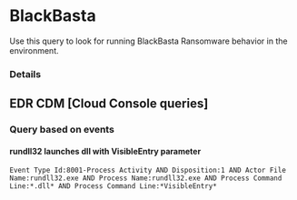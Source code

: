 # BlackBasta

Use this query to look for running BlackBasta Ransomware behavior in the environment.

### Details

## EDR CDM [Cloud Console queries]

### Query based on events

#### rundll32 launches dll with VisibleEntry parameter
```
Event Type Id:8001-Process Activity AND Disposition:1 AND Actor File Name:rundll32.exe AND Process Name:rundll32.exe AND Process Command Line:*.dll* AND Process Command Line:*VisibleEntry*

```